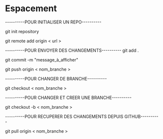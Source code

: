 # Espacement
----------POUR INITIALISER UN REPO----------

git init repository

git remote add origin < url >

----------POUR ENVOYER DES CHANGEMENTS----------
git add .

git commit -m "message_à_afficher"

git push origin < nom_branche >

----------POUR CHANGER DE BRANCHE----------

git checkout < nom_branche >

----------POUR CHANGER ET CREER UNE BRANCHE----------

git checkout -b < nom_branche >

----------POUR RECUPERER DES CHANGEMENTS DEPUIS GITHUB----------

git pull origin < nom_branche >
